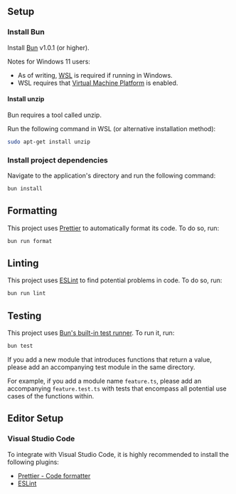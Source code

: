## Setup

### Install Bun

Install [Bun](https://bun.sh/) v1.0.1 (or higher).

Notes for Windows 11 users:

- As of writing, [WSL](https://learn.microsoft.com/en-us/windows/wsl/install) is required if running in Windows.
- WSL requires that [Virtual Machine Platform](https://support.microsoft.com/en-us/windows/enable-virtualization-on-windows-11-pcs-c5578302-6e43-4b4b-a449-8ced115f58e1) is enabled.

#### Install unzip

Bun requires a tool called unzip.

Run the following command in WSL (or alternative installation method):

```bash
sudo apt-get install unzip
```

### Install project dependencies

Navigate to the application's directory and run the following command:

```bash
bun install
```

## Formatting

This project uses [Prettier](https://prettier.io/) to automatically format its code. To do so, run:

```bash
bun run format
```

## Linting

This project uses [ESLint](https://eslint.org/) to find potential problems in code. To do so, run:

```bash
bun run lint
```

## Testing

This project uses [Bun's built-in test runner](https://bun.sh/docs/cli/test). To run it, run:

```bash
bun test
```

If you add a new module that introduces functions that return a value, please add an accompanying test module in the same directory.

For example, if you add a module name `feature.ts`, please add an accompanying `feature.test.ts` with tests that encompass all potential use cases of the functions within.

## Editor Setup

### Visual Studio Code

To integrate with Visual Studio Code, it is highly recommended to install the following plugins:

- [Prettier - Code formatter](https://marketplace.visualstudio.com/items?itemName=esbenp.prettier-vscode)
- [ESLint](https://marketplace.visualstudio.com/items?itemName=dbaeumer.vscode-eslint)
